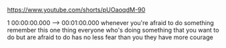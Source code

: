 https://www.youtube.com/shorts/pUOaoqdM-90

1 00:00:00.000 --\> 00:01:00.000 whenever you're afraid to do something
remember this one thing everyone who's doing something that you want to
do but are afraid to do has no less fear than you they have more courage
